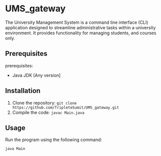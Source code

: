 # UMS_gateway

The University Management System is a command line interface (CLI) application designed to streamline administrative tasks within a university environment. It provides functionality for managing students, and courses only.

## Prerequisites

prerequisites:
- Java JDK [Any version]

## Installation

1. Clone the repository: `git clone https://github.com/TripleteSumit/UMS_gateway.git`
2. Compile the code: `javac Main.java`

## Usage

Run the program using the following command:
```java
java Main
